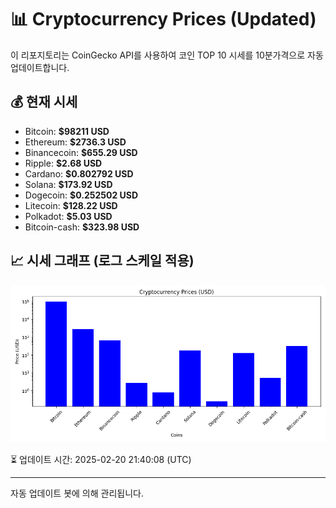 
# 📊 Cryptocurrency Prices (Updated)

이 리포지토리는 CoinGecko API를 사용하여 코인 TOP 10 시세를 10분가격으로 자동 업데이트합니다.

## 💰 현재 시세
- Bitcoin: **$98211 USD**
- Ethereum: **$2736.3 USD**
- Binancecoin: **$655.29 USD**
- Ripple: **$2.68 USD**
- Cardano: **$0.802792 USD**
- Solana: **$173.92 USD**
- Dogecoin: **$0.252502 USD**
- Litecoin: **$128.22 USD**
- Polkadot: **$5.03 USD**
- Bitcoin-cash: **$323.98 USD**

## 📈 시세 그래프 (로그 스케일 적용)
![Crypto Prices](crypto_prices.png)

⏳ 업데이트 시간: 2025-02-20 21:40:08 (UTC)

---
자동 업데이트 봇에 의해 관리됩니다.
